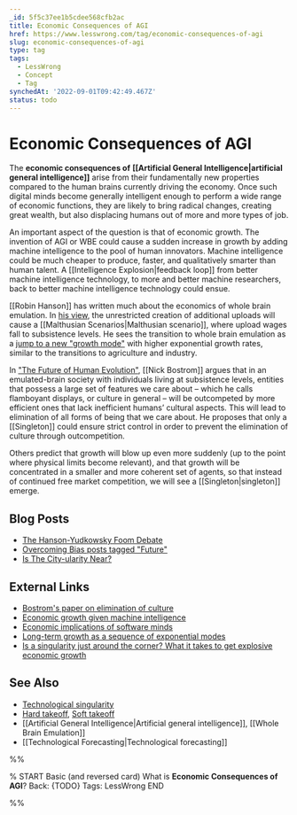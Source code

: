 ```yaml
---
_id: 5f5c37ee1b5cdee568cfb2ac
title: Economic Consequences of AGI
href: https://www.lesswrong.com/tag/economic-consequences-of-agi
slug: economic-consequences-of-agi
type: tag
tags:
  - LessWrong
  - Concept
  - Tag
synchedAt: '2022-09-01T09:42:49.467Z'
status: todo
---
```


# Economic Consequences of AGI

The **economic consequences of** **[[Artificial General Intelligence|artificial general intelligence]]** arise from their fundamentally new properties compared to the human brains currently driving the economy. Once such digital minds become generally intelligent enough to perform a wide range of economic functions, they are likely to bring radical changes, creating great wealth, but also displacing humans out of more and more types of job.

An important aspect of the question is that of economic growth. The invention of AGI or WBE could cause a sudden increase in growth by adding machine intelligence to the pool of human innovators. Machine intelligence could be much cheaper to produce, faster, and qualitatively smarter than human talent. A [[Intelligence Explosion|feedback loop]] from better machine intelligence technology, to more and better machine researchers, back to better machine intelligence technology could ensue.

[[Robin Hanson]] has written much about the economics of whole brain emulation. In [his view](http://hanson.gmu.edu/uploads.html), the unrestricted creation of additional uploads will cause a [[Malthusian Scenarios|Malthusian scenario]], where upload wages fall to subsistence levels. He sees the transition to whole brain emulation as a [jump to a new "growth mode"](http://hanson.gmu.edu/longgrow.pdf) with higher exponential growth rates, similar to the transitions to agriculture and industry.

In ["The Future of Human Evolution"](http://www.nickbostrom.com/fut/evolution.pdf), [[Nick Bostrom]] argues that in an emulated-brain society with individuals living at subsistence levels, entities that possess a large set of features we care about – which he calls flamboyant displays, or culture in general – will be outcompeted by more efficient ones that lack inefficient humans’ cultural aspects. This will lead to elimination of all forms of being that we care about. He proposes that only a [[Singleton]] could ensure strict control in order to prevent the elimination of culture through outcompetition.

Others predict that growth will blow up even more suddenly (up to the point where physical limits become relevant), and that growth will be concentrated in a smaller and more coherent set of agents, so that instead of continued free market competition, we will see a [[Singleton|singleton]] emerge.

## Blog Posts

- [The Hanson-Yudkowsky Foom Debate](http://wiki.lesswrong.com/wiki/The_Hanson-Yudkowsky_AI-Foom_Debate)
- [Overcoming Bias posts tagged "Future"](http://www.overcomingbias.com/tag/future)
- [Is The City-ularity Near?](http://www.overcomingbias.com/2010/02/is-the-city-ularity-near.html)

## External Links

- [Bostrom's paper on elimination of culture](http://www.nickbostrom.com/fut/evolution.pdf)
- [Economic growth given machine intelligence](http://hanson.gmu.edu/aigrow.pdf)
- [Economic implications of software minds](http://intelligence.org/files/EconomicImplications.pdf)
- [Long-term growth as a sequence of exponential modes](http://hanson.gmu.edu/longgrow.pdf)
- [Is a singularity just around the corner? What it takes to get explosive economic growth](http://hanson.gmu.edu/fastgrow.html)

## See Also

- [Technological singularity](https://wiki.lesswrong.com/wiki/Technological_singularity)
- [Hard takeoff](https://wiki.lesswrong.com/wiki/Hard_takeoff), [Soft takeoff](https://wiki.lesswrong.com/wiki/Soft_takeoff)
- [[Artificial General Intelligence|Artificial general intelligence]], [[Whole Brain Emulation]]
- [[Technological Forecasting|Technological forecasting]]


%%

% START
Basic (and reversed card)
What is **Economic Consequences of AGI**?
Back: {TODO}
Tags: LessWrong
END
<!--ID: 1663157030863-->


%%
	

